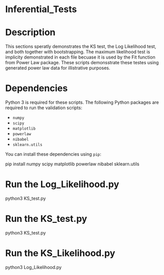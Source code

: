 # Inferential_Tests 

# Description 

This sections speratly demonstrates the KS test, the Log Likelihood test, and both together with bootstrapping. The maximum likelihood test is implicity demonstrated in each file becuase it is used by the Fit function from Power Law package. These 
scripts demonsstrate these testes using generated power law data for illistrative purposes. 

# Dependencies

Python 3 is required for these scripts. 
The following Python packages are required to run the validation scripts:

- `numpy`
- `scipy`
- `matplotlib`
- `powerlaw`
- `nibabel`
- `sklearn.utils`

You can install these dependencies using `pip`:

pip install numpy scipy matplotlib powerlaw nibabel sklearn.utils 


# Run the Log_Likelihood.py
python3 KS_test.py

# Run the KS_test.py
python3 KS_test.py

# Run the KS_Likelihood.py
python3 Log_Likelihood.py




